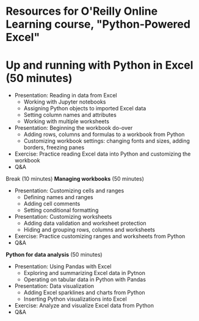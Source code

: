 # Resources for O'Reilly Online Learning course, "Python-Powered Excel"

<!--- # This repo is now deprecated; please see [O'Reilly's Binderhub repo](https://resources.oreilly.com/binderhub/python-powered-excel-take-control-of-your-data-by-automating-excel-spreadsheets/). --->
 
# **Up and running with Python in Excel** (50 minutes)

- Presentation: Reading in data from Excel
    - Working with Jupyter notebooks
    - Assigning Python objects to imported Excel data
    - Setting column names and attributes
    - Working with multiple worksheets
- Presentation: Beginning the workbook do-over
    - Adding rows, columns and formulas to a workbook from Python
    - Customizing workbook settings: changing fonts and sizes, adding borders, freezing panes
- Exercise: Practice reading Excel data into Python and customizing the workbook
- Q&A

Break (10 minutes)
**Managing workbooks** (50 minutes)

- Presentation: Customizing cells and ranges
    - Defining names and ranges
    - Adding cell comments
    - Setting conditional formatting
- Presentation: Customizing worksheets
    - Adding data validation and worksheet protection
    - Hiding and grouping rows, columns and worksheets
- Exercise:  Practice customizing ranges and worksheets from Python
- Q&A

**Python for data analysis** (50 minutes)
        

- Presentation: Using Pandas with Excel
    - Exploring and summarizing Excel data in Pytnon
    - Operating on tabular data in Python with Pandas
- Presentation: Data visualization
    - Adding Excel sparklines and charts from Python
    - Inserting Python visualizations into Excel
- Exercise:  Analyze and visualize Excel data from Python 
- Q&A

